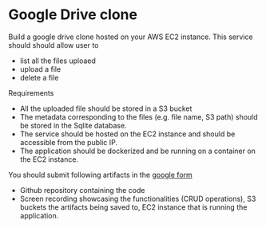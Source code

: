 # Google Drive clone 

Build a google drive clone hosted on your AWS EC2 instance. This service should should allow user to 
- list all the files uploaed 
- upload a file 
- delete a file 

Requirements 
- All the uploaded file should be stored in a S3 bucket 
- The metadata corresponding to the files (e.g. file name, S3 path) should be stored in the Sqlite database. 
- The service should be hosted on the EC2 instance  and should be accessible from the public IP. 
- The application should be dockerized and be running on a container on the EC2 instance.

You should submit following artifacts in the [google form](https://forms.gle/yaQjnWWYXVX83e3p8) 
- Github repository containing the code 
- Screen recording showcasing the functionalities (CRUD operations), S3 buckets the artifacts being saved to, EC2 instance that is running the application. 


